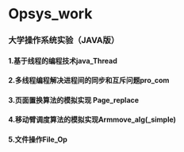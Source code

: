 # Opsys_work
### 大学操作系统实验（JAVA版）
#### 1.基于线程的编程技术java_Thread
#### 2.多线程编程解决进程间的同步和互斥问题pro_com
#### 3.页面置换算法的模拟实现 Page_replace
#### 4.移动臂调度算法的模拟实现Armmove_alg(_simple)
#### 5.文件操作File_Op
